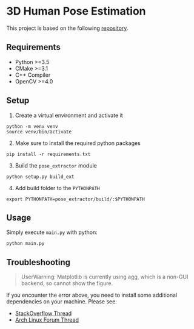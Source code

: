 # 3D Human Pose Estimation

This project is based on the following [repository](https://github.com/Daniil-Osokin/lightweight-human-pose-estimation-3d-demo.pytorch).

## Requirements

- Python >=3.5
- CMake >=3.1
- C++ Compiler
- OpenCV >=4.0

## Setup

1. Create a virtual environment and activate it

```
python -m venv venv
source venv/bin/activate
```

2. Make sure to install the required python packages 

```
pip install -r requirements.txt
```

3. Build the `pose_extractor` module

```
python setup.py build_ext
```

4. Add build folder to the `PYTHONPATH`

```
export PYTHONPATH=pose_extractor/build/:$PYTHONPATH
```


## Usage

Simply execute `main.py` with python:

```
python main.py
```

## Troubleshooting

> UserWarning: Matplotlib is currently using agg, which is a non-GUI backend, so cannot show the figure.

If you encounter the error above, you need to install some additional dependencies on your machine. Please see:

- [StackOverflow Thread](https://stackoverflow.com/questions/56656777/userwarning-matplotlib-is-currently-using-agg-which-is-a-non-gui-backend-so)
- [Arch Linux Forum Thread](https://bbs.archlinux.org/viewtopic.php?pid=1885317#p1885317)
